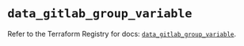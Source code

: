 # `data_gitlab_group_variable`

Refer to the Terraform Registry for docs: [`data_gitlab_group_variable`](https://registry.terraform.io/providers/gitlabhq/gitlab/17.11.0/docs/data-sources/group_variable).

